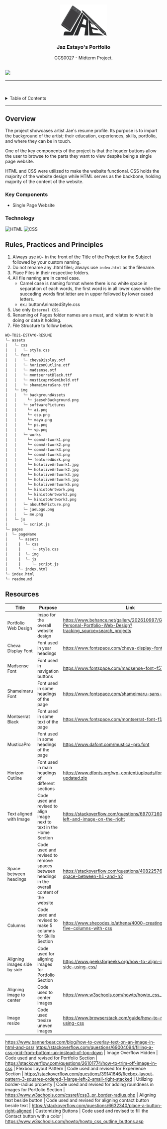 <a name="readme-top">

<br/>

<br />
<div align="center">
  <a href="https://github.com/jaez-oss/">
  <!-- TODO: If you want to add logo or banner you can add it here -->
    <img src="./assets/img/jaeLogo.png" alt="JAE" width="150" height="100">
  </a>
<!-- TODO: Change Title to the name of the title of your Project -->
  <h3 align="center">Jaz Estayo's Portfolio</h3>
</div>
<!-- TODO: Make a short description -->
<div align="center">
  CCS0027 - Midterm Project.
</div>

<br />

<!-- TODO: Change the zyx-0314 into your github username  -->
<!-- TODO: Change the WD-Template-Project into the same name of your folder -->
![](https://visit-counter.vercel.app/counter.png?page=jaez-oss/WD-TD21-ESTAYO-RESUME)

---

<br />
<br />

<!-- TODO: If you want to add more layers for your readme -->
<details>
  <summary>Table of Contents</summary>
  <ol>
    <li>
      <a href="#overview">Overview</a>
      <ol>
        <li>
          <a href="#key-components">Key Components</a>
        </li>
        <li>
          <a href="#technology">Technology</a>
        </li>
      </ol>
    </li>
    <li>
      <a href="#rule,-practices-and-principles">Rules, Practices and Principles</a>
    </li>
    <li>
      <a href="#resources">Resources</a>
    </li>
  </ol>
</details>

---

## Overview

<!-- TODO: To be changed -->
<!-- The following are just sample -->
The project showcases artist Jae's resume profile. Its purpose is to impart the background
of the artist; their education, experiences, skills, portfolio, and where they can be in touch.

One of the key components of the project is that the header buttons allow the user to browse to the parts they want to view despite being a single page website.

 HTML and CSS were utilized to make the website functional. CSS holds the majority of the website design while HTML serves as the backbone, holding majority of the content of the website.
### Key Components
<!-- TODO: List of Key Components -->
<!-- The following are just sample -->
- Single Page Website

### Technology
<!-- TODO: List of Technology Used -->
![HTML](https://img.shields.io/badge/HTML-E34F26?style=for-the-badge&logo=html5&logoColor=white)
![CSS](https://img.shields.io/badge/CSS-1572B6?style=for-the-badge&logo=css3&logoColor=white)


## Rules, Practices and Principles
1. Always use `WD-` in the front of the Title of the Project for the Subject followed by your custom naming.
2. Do not rename any .html files; always use `index.html` as the filename.
3. Place Files in their respective folders.
4. All file naming are in camel case.
   - Camel case is naming format where there is no white space in separation of each words, the first word is in all lower case while the succeding words first letter are in upper followed by lower cased letters.
   - ex.: buttonAnimatedStyle.css
5. Use only `External CSS`.
6. Renaming of Pages folder names are a must, and relates to what it is doing or data it holding.
7. File Structure to follow below.

```
WD-TD21-ESTAYO-RESUME
└─ assets
|   └─ css
|   |   └─ style.css
|   └─ font
|   |   └─ chevaDisplay.otf
|   |   └─ horizonOutline.otf
|   |   └─ madsense.otf
|   |   └─ montserratBlack.ttf
|   |   └─ musticaproSemibold.otf
|   |   └─ shameimaruSans.ttf
|   └─ img
|   |   └─ backgroundAssets
|   |     └─ jaesohBackground.png
|   |   └─ softwarePictures
|   |     └─ ai.png
|   |     └─ csp.png
|   |     └─ maya.png
|   |     └─ ps.png
|   |     └─ vp.png
|   |   └─ works
|   |     └─ commArtwork1.png
|   |     └─ commArtwork2.png
|   |     └─ commArtwork3.png
|   |     └─ commArtwork4.png
|   |     └─ featuredWork.png
|   |     └─ hololiveArtwork1.jpg
|   |     └─ hololiveArtwork2.jpg
|   |     └─ hololiveArtwork3.jpg
|   |     └─ hololiveArtwork4.jpg
|   |     └─ hololiveArtwork5.png
|   |     └─ kiniotoArtwork.png
|   |     └─ kiniotoArtwork2.png
|   |     └─ kiniotoArtwork3.png
|   |   └─ aboutMePicture.png
|   |   └─ jaeLogo.png
|   |   └─ me.png
|   └─ js
|       └─ script.js
└─ pages
|  └─ pageName
|     └─ assets
|     |  └─ css
|     |     └─ style.css
|     |  └─ img
|     |  └─ js
|     |     └─ script.js
|     └─ index.html
└─ index.html
└─ readme.md
```

## Resources

<!-- TODO: Add References -->
| Title | Purpose | Link |
|-|-|-|
| Portfolio Web Design | Inspo for the overall website design | https://www.behance.net/gallery/202610997/Galleon-Personal-Portfolio-Web-Design?tracking_source=search_projects|web+design+portfolio&l=14
| Cheva Display Font | Font used in year headings | https://www.fontspace.com/cheva-display-font-f77288
| Madsense Font | Font used in navigation buttons | https://www.fontspace.com/madsense-font-f57755
| Shameimaru Font | Font used in some headings of the page  | https://www.fontspace.com/shameimaru-sans-font-f27896
| Montserrat Black | Font used in some text of the page  | https://www.fontspace.com/montserrat-font-f16544
| MusticaPro | Font used in some headings of the page  | https://www.dafont.com/mustica-pro.font
| Horizon Outline | Font used in main headings of different sections  | https://www.dfonts.org/wp-content/uploads/fonts/Horizon-updated.zip
| Text aligned with Image | Code used and revised to align image next to text in the Home Section | https://stackoverflow.com/questions/69707160/text-floating-left-and-image-on-the-right
| Space between headings | Code used and revised to remove spaces between headings in the overall content of the website | https://stackoverflow.com/questions/40822576/removing-space-between-h1-and-h2
| Columns | Code used and revised to make 5 columns for Skills Section | https://www.shecodes.io/athena/4000-creating-a-grid-with-five-columns-with-css
| Aligning images side by side | Code used for aligning images for Portfolio Section | https://www.geeksforgeeks.org/how-to-align-images-side-by-side-using-css/
| Aligning image to center | Code used to center images | https://www.w3schools.com/howto/howto_css_image_center.asp
| Image resize | Code used tresize uneven images | https://www.browserstack.com/guide/how-to-resize-image-using-css
https://www.bannerbear.com/blog/how-to-overlay-text-on-an-image-in-html-and-css/
https://stackoverflow.com/questions/69004094/filling-a-css-grid-from-bottom-up-instead-of-top-down
| Image Overflow Hidden | Code used and revised for Portfolio Section | https://stackoverflow.com/questions/26101774/how-to-trim-off-image-in-css
| Flexbox Layout Pattern | Code used and revised for Experience Section | https://stackoverflow.com/questions/39141646/flexbox-layout-pattern-3-squares-ordered-1-large-left-2-small-right-stacked
| Utilizing border-radius property | Code used and revised for adding roundness in images for Portfolio Section | https://www.w3schools.com/cssref/css3_pr_border-radius.php
| Aligning text beside button | Code used and revised for aligning contact button beside text | https://stackoverflow.com/questions/6632340/place-a-button-right-aligned
| Customizing Buttons  | Code used and revised to fill the Contact button with a color | https://www.w3schools.com/howto/howto_css_outline_buttons.asp
